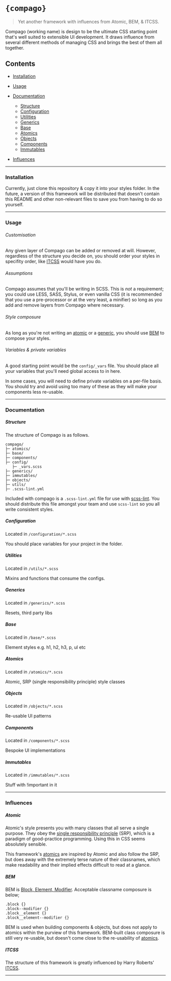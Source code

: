 # `{compago}`
> Yet another framework with influences from Atomic, BEM, & ITCSS.

Compago (working name) is design to be the ultimate CSS starting point that's
well suited to extensible UI development. It draws influence from several
different methods of managing CSS and brings the best of them all together.

## Contents
- [Installation](#installation)

- [Usage](#usage)

- [Documentation](#documentation)
  - [Structure](#structure)
  - [Configuration](#configuration)
  - [Utilities](#utilities)
  - [Generics](#generics)
  - [Base](#base)
  - [Atomics](#atomics)
  - [Objects](#objects)
  - [Components](#components)
  - [Immutables](#immutables)


- [Influences](#influences)

---

### Installation
Currently, just clone this repository & copy it into your styles
folder. In the future, a version of this framework will be distributed that
doesn't contain this README and other non-relevant files to save you from
having to do so yourself.

---

### Usage

###### Customisation
Any given layer of Compago can be added or removed at will. However, regardless
of the structure you decide on, you should order your styles in specifity order,
like [ITCSS](http://csswizardry.net/talks/2014/11/itcss-dafed.pdf) would have
you do.

###### Assumptions
Compago assumes that you'll be writing in SCSS. This is *not* a requirement;
you could use LESS, SASS, Stylus, or even vanilla CSS (it is recommended
that you use a pre-processor or at the very least, a minifier) so long as you
add and remove layers from Compago where necessary.

###### Style composure
As long as you're not writing an [atomic](#atomics) or a [generic](#generics),
you should use [BEM](#bem) to compose your styles.

###### Variables & private variables
A good starting point would be the `config/_vars` file. You should place all
your variables that you'll need global access to in here.

In some cases, you will need to define private variables on a per-file basis.
You should try and avoid using too many of these as they will make your
components less re-usable.

---

### Documentation

##### Structure
The structure of Compago is as follows.

```
compago/
├─ atomics/
├─ base/
├─ components/
├─ config/
   ├─ _vars.scss
├─ generics/
├─ immutables/
├─ objects/
├─ utils/
├─ .scss-lint.yml
```

Included with compago is a `.scss-lint.yml` file for use with [scss-lint](https://github.com/brigade/scss-lint). You should distribute this file amongst your team and use `scss-lint` so you all write consistent styles.

##### Configuration
Located in `/configuration/*.scss`

You should place variables for your project in the folder.


##### Utilities
Located in `/utils/*.scss`

Mixins and functions that consume the configs.

##### Generics
Located in `/generics/*.scss`

Resets, third party libs

##### Base
Located in `/base/*.scss`

Element styles e.g. h1, h2, h3, p, ul etc

##### Atomics
Located in `/atomics/*.scss`

Atomic, SRP (single responsibility principle) style classes

##### Objects
Located in `/objects/*.scss`

Re-usable UI patterns

##### Components
Located in `/components/*.scss`

Bespoke UI implementations

##### Immutables
Located in `/immutables/*.scss`

Stuff with !important in it

---

### Influences
##### Atomic
Atomic's style presents you with many classes that all serve a single
purpose. They obey the [single responsibility principle](https://en.wikipedia.org/wiki/Single_responsibility_principle)
(SRP), which is a paradigm of good-practice programming. Using this in CSS
seems absolutely sensible.

This framework's [atomics](#atomics) are inspired by Atomic and also follow
the SRP, but does away with the extremely terse nature of their classnames,
which make readability and their implied effects difficult to read at a glance.

##### BEM
BEM is [Block, Element, Modifier](http://csswizardry.com/2013/01/mindbemding-getting-your-head-round-bem-syntax/).
Acceptable classname composure is below;

```
.block {}
.block--modifier {}
.block__element {}
.block__element--modifier {}
```

BEM is used when building components & objects, but does not apply to atomics
within the purview of this framework. BEM-built class composure is still
very re-usable, but doesn't come close to the re-usability of
[atomics](#atomics).

##### ITCSS
The structure of this framework is greatly influenced by Harry Roberts'
[ITCSS](http://csswizardry.net/talks/2014/11/itcss-dafed.pdf).

---
